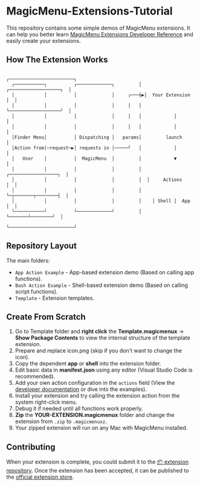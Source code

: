 # MagicMenu-Extensions-Tutorial
This repository contains some simple demos of MagicMenu extensions. It can help you better learn [MagicMenu Extensions Developer Reference](https://iboysoft.com/extensions/diy-extensions.html "iBoysoft MagicMenu Extensions Developer Reference") and easily create your extensions.    

## How The Extension Works
```
                                                 ┌────────────────────────┐
  ┌───────────┐          ┌─────────────┐         │ ┌───────────────────┐  │
  │           │          │             │     ┌───┼▶│  Your Extension   │  │
  │           │          │             │     │   │ └───────────────────┘  │
  │           │          │             │     │   │            │           │
  │           │          │             │     │   │            │           │
  │Finder Menu│          │ Dispatching │   params│         launch         │
  │Action from│─request─▶│ requests in │─────┘   │            │           │
  │   User    │          │  MagicMenu  │         │            ▼           │
  │           │          │             │         │  ┌──────────────────┐  │
  │           │          │             │         │  │     Actions      │  │
  │           │          │             │         │  └─┬───────┬────────┤  │
  │           │          │             │         │    │ Shell │  App   │  │
  └───────────┘          └─────────────┘         │    └───────┴────────┘  │
                                                 └────────────────────────┘
```

## Repository Layout
The main folders:

- `App Action Example` - App-based extension demo (Based on calling app functions).
- `Bash Action Example` - Shell-based extension demo (Based on calling script functions).  
- `Template` - Extension templates.  

## Create From Scratch
1. Go to Template folder and **right click** the **Template.magicmenux** -> **Show Package Contents** to view the internal structure of the template extension.
2. Prepare and replace icon.png (skip if you don't want to change the icon).
3. Copy the dependent **app** or **shell** into the extension folder.
4. Edit basic data in **manifest.json** using any editor (Visual Studio Code is recommended).
5. Add your own action configuration in the `actions` field (View the [developer documentation](https://iboysoft.com/extensions/diy-extensions.html) or dive into the examples).
6. Install your extension and try calling the extension action from the system right-click menu.
7. Debug it if needed until all functions work properly.
8. **Zip** the **YOUR-EXTENSION.magicmenux** folder and change the extension from `.zip` to `.magicmenuxz`.
9. Your zipped extension will run on any Mac with MagicMenu installed.

## Contributing
When your extension is complete, you could submit it to the [📦 extension repository](https://github.com/iBoysoft/MagicMenu-Extensions "iBoysoft MagicMenu Extension Repository"). Once the extension has been accepted, it can be published to the [official extension store](https://iboysoft.com/extensions/?ref=github "iBoysoft MagicMenu Extension Store").
